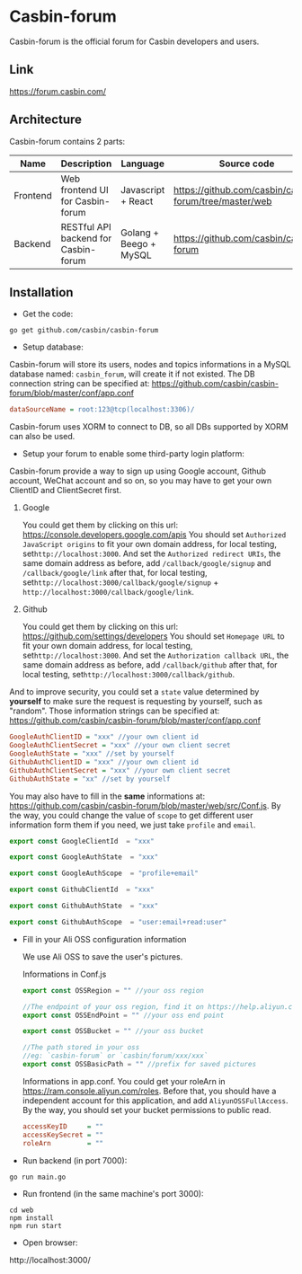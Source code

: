 Casbin-forum
====

Casbin-forum is the official forum for Casbin developers and users. 

## Link

https://forum.casbin.com/

## Architecture

Casbin-forum contains 2 parts:

Name | Description | Language | Source code
----|------|----|----
Frontend | Web frontend UI for Casbin-forum | Javascript + React | https://github.com/casbin/casbin-forum/tree/master/web 
Backend | RESTful API backend for Casbin-forum | Golang + Beego + MySQL | https://github.com/casbin/casbin-forum 

## Installation

- Get the code:

```shell
go get github.com/casbin/casbin-forum
```

- Setup database:

Casbin-forum will store its users, nodes and topics informations in a MySQL database named: `casbin_forum`, will create it if not existed. The DB connection string can be specified at: https://github.com/casbin/casbin-forum/blob/master/conf/app.conf

```ini
dataSourceName = root:123@tcp(localhost:3306)/
```

Casbin-forum uses XORM to connect to DB, so all DBs supported by XORM can also be used.

- Setup your forum to enable some third-party login platform:

Casbin-forum provide a way to sign up using Google account, Github account, WeChat account and so on,  so you may have to get your own  ClientID and ClientSecret first.

1. Google

    You could get them by clicking on this url: https://console.developers.google.com/apis
    You should set `Authorized JavaScript origins` to fit your own domain address, for local testing, set`http://localhost:3000`. And set the `Authorized redirect URIs`, the same domain address as before, add `/callback/google/signup` and `/callback/google/link` after that, for local testing, set`http://localhost:3000/callback/google/signup` + `http://localhost:3000/callback/google/link`.

2. Github

    You could get them by clicking on this url: https://github.com/settings/developers
    You should set `Homepage URL` to fit your own domain address, for local testing, set`http://localhost:3000`. And set the `Authorization callback URL`, the same domain address as before, add `/callback/github` after that, for local testing, set`http://localhost:3000/callback/github`.

And to improve security, you could set a `state` value determined by **yourself** to make sure the request is requesting by yourself, such as "random".
Those information strings can be specified at: https://github.com/casbin/casbin-forum/blob/master/conf/app.conf

```ini
GoogleAuthClientID = "xxx" //your own client id
GoogleAuthClientSecret = "xxx" //your own client secret
GoogleAuthState = "xxx" //set by yourself
GithubAuthClientID = "xxx" //your own client id
GithubAuthClientSecret = "xxx" //your own client secret
GithubAuthState = "xx" //set by yourself
```

You may also have to fill in the **same** informations at: https://github.com/casbin/casbin-forum/blob/master/web/src/Conf.js. By the way, you could change the value of `scope` to get different user information form them if you need, we just take `profile` and `email`.

```javascript
export const GoogleClientId  = "xxx"

export const GoogleAuthState  = "xxx"

export const GoogleAuthScope  = "profile+email"

export const GithubClientId  = "xxx"

export const GithubAuthState  = "xxx"

export const GithubAuthScope  = "user:email+read:user"
```

- Fill in your Ali OSS configuration information

    We use Ali OSS to save the user's pictures.
    
   Informations in Conf.js
    ```javascript
  export const OSSRegion = "" //your oss region
  
  //The endpoint of your oss region, find it on https://help.aliyun.com/document_detail/31837.html
  export const OSSEndPoint = "" //your oss end point
  
  export const OSSBucket = "" //your oss bucket
  
  //The path stored in your oss
  //eg: `casbin-forum` or `casbin/forum/xxx/xxx`
  export const OSSBasicPath = "" //prefix for saved pictures 
    ```
  Informations in app.conf.
  You could get your roleArn in https://ram.console.aliyun.com/roles.
  Before that, you should have a independent account for this application, and add `AliyunOSSFullAccess`.
  By the way, you should set your bucket permissions to public read.
    ```ini
  accessKeyID     = ""
  accessKeySecret = ""
  roleArn         = ""
    ```
  
- Run backend (in port 7000):

```shell
go run main.go
```

- Run frontend (in the same machine's port 3000):

```shell
cd web
npm install
npm run start
```

- Open browser:

http://localhost:3000/
    
